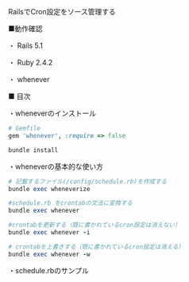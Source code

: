 RailsでCron設定をソース管理する

■動作確認

・ Rails 5.1

・ Ruby 2.4.2

・ whenever

■ 目次

・wheneverのインストール

```ruby
# Gemfile
gem 'whenever', :require => false

bundle install
```

・wheneverの基本的な使い方
```ruby
# 記載するファイル(/config/schedule.rb)を作成する
bundle exec wheneverize

#schedule.rb をcrontabの文法に変換する
bundle exec whenever

#crontabを更新する（既に書かれているcron設定は消えない）
bundle exec whenever -i

# crontabを上書きする（既に書かれているcron設定は消える）
bundle exec whenever -w 
```
・schedule.rbのサンプル

